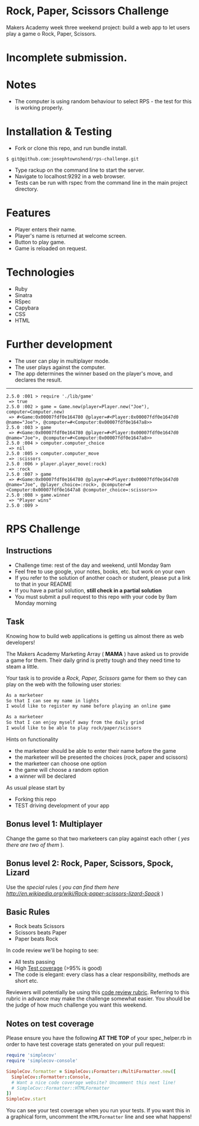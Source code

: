 # Rock, Paper, Scissors Challenge

Makers Academy week three weekend project: build a web app to let users play a game o Rock, Paper, Scissors.

# Incomplete submission.

# Notes

- The computer is using random behaviour to select RPS - the test for this is working properly.

# Installation & Testing

- Fork or clone this repo, and run bundle install.
```
$ git@github.com:josephtownshend/rps-challenge.git
```
- Type rackup on the command line to start the server.
- Navigate to localhost:9292 in a web browser.
- Tests can be run with rspec from the command line in the main project directory.

# Features

- Player enters their name.
- Player's name is returned at welcome screen.
- Button to play game.
- Game is reloaded on request.

# Technologies

- Ruby
- Sinatra
- RSpec
- Capybara
- CSS
- HTML

# Further development

- The user can play in multiplayer mode.
- The user plays against the computer.
- The app determines the winner based on the player's move, and declares the result.

---------------------------------------------------------------------------------------------------
```
2.5.0 :001 > require './lib/game'
 => true
2.5.0 :002 > game = Game.new(player=Player.new("Joe"), computer=Computer.new)
 => #<Game:0x00007fdf0e164780 @player=#<Player:0x00007fdf0e1647d0 @name="Joe">, @computer=#<Computer:0x00007fdf0e1647a8>>
2.5.0 :003 > game
 => #<Game:0x00007fdf0e164780 @player=#<Player:0x00007fdf0e1647d0 @name="Joe">, @computer=#<Computer:0x00007fdf0e1647a8>>
2.5.0 :004 > computer.computer_choice
 => nil
2.5.0 :005 > computer.computer_move
 => :scissors
2.5.0 :006 > player.player_move(:rock)
 => :rock
2.5.0 :007 > game
 => #<Game:0x00007fdf0e164780 @player=#<Player:0x00007fdf0e1647d0 @name="Joe", @player_choice=:rock>, @computer=#<Computer:0x00007fdf0e1647a8 @computer_choice=:scissors>>
2.5.0 :008 > game.winner
 => "Player wins"
2.5.0 :009 >
```

# RPS Challenge

Instructions
-------

* Challenge time: rest of the day and weekend, until Monday 9am
* Feel free to use google, your notes, books, etc. but work on your own
* If you refer to the solution of another coach or student, please put a link to that in your README
* If you have a partial solution, **still check in a partial solution**
* You must submit a pull request to this repo with your code by 9am Monday morning

Task
----

Knowing how to build web applications is getting us almost there as web developers!

The Makers Academy Marketing Array ( **MAMA** ) have asked us to provide a game for them. Their daily grind is pretty tough and they need time to steam a little.

Your task is to provide a _Rock, Paper, Scissors_ game for them so they can play on the web with the following user stories:

```sh
As a marketeer
So that I can see my name in lights
I would like to register my name before playing an online game

As a marketeer
So that I can enjoy myself away from the daily grind
I would like to be able to play rock/paper/scissors
```

Hints on functionality

- the marketeer should be able to enter their name before the game
- the marketeer will be presented the choices (rock, paper and scissors)
- the marketeer can choose one option
- the game will choose a random option
- a winner will be declared


As usual please start by

* Forking this repo
* TEST driving development of your app


## Bonus level 1: Multiplayer

Change the game so that two marketeers can play against each other ( _yes there are two of them_ ).

## Bonus level 2: Rock, Paper, Scissors, Spock, Lizard

Use the _special_ rules ( _you can find them here http://en.wikipedia.org/wiki/Rock-paper-scissors-lizard-Spock_ )

## Basic Rules

- Rock beats Scissors
- Scissors beats Paper
- Paper beats Rock

In code review we'll be hoping to see:

* All tests passing
* High [Test coverage](https://github.com/makersacademy/course/blob/master/pills/test_coverage.md) (>95% is good)
* The code is elegant: every class has a clear responsibility, methods are short etc.

Reviewers will potentially be using this [code review rubric](docs/review.md).  Referring to this rubric in advance may make the challenge somewhat easier.  You should be the judge of how much challenge you want this weekend.

Notes on test coverage
----------------------

Please ensure you have the following **AT THE TOP** of your spec_helper.rb in order to have test coverage stats generated
on your pull request:

```ruby
require 'simplecov'
require 'simplecov-console'

SimpleCov.formatter = SimpleCov::Formatter::MultiFormatter.new([
  SimpleCov::Formatter::Console,
  # Want a nice code coverage website? Uncomment this next line!
  # SimpleCov::Formatter::HTMLFormatter
])
SimpleCov.start
```

You can see your test coverage when you run your tests. If you want this in a graphical form, uncomment the `HTMLFormatter` line and see what happens!
